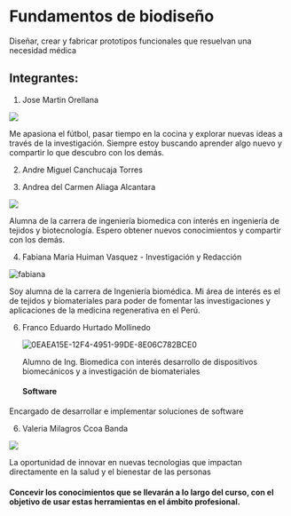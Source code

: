 # Fundamentos de biodiseño
Diseñar, crear y fabricar prototipos funcionales que resuelvan una necesidad médica
## Integrantes:
1. Jose Martin Orellana

![](https://github.com/Valeri0206/FBIO/blob/main/Foto%20Jose.jpg?raw=true)

   Me apasiona el fútbol, pasar tiempo en la cocina y explorar nuevas ideas a través de la investigación. Siempre estoy buscando aprender algo nuevo y compartir lo que descubro con los demás.

2. Andre Miguel Canchucaja Torres

3. Andrea del Carmen Aliaga Alcantara

![](https://raw.githubusercontent.com/Thun22/FBIO/main/Foto%20andrea.jpg?token=GHSAT0AAAAAACQSFCP35THHJBQFM5PWXLZKZQPRE5A)

Alumna de la carrera de ingeniería biomedica con interés en ingeniería de tejidos y biotecnología. Espero obtener nuevos conocimientos y compartir con los demás.

4. Fabiana Maria Huiman Vasquez - Investigación y Redacción

![fabiana](https://github.com/Valeri0206/Val/assets/164528953/f9925b68-85d8-4a89-8bcf-eb05a7fa13cf)

Soy alumna de la carrera de Ingeniería biomédica. Mi área de interés es el de tejidos y biomateriales para poder de fomentar las investigaciones y aplicaciones de la medicina regenerativa en el Perú.

6. Franco Eduardo Hurtado Mollinedo

   ![0EAEA15E-12F4-4951-99DE-8E06C782BCE0](https://github.com/Valeri0206/Val/assets/164529414/c4b2f527-ff7c-4d53-90d0-cdb1a061461f)

   Alumno de Ing. Biomedica con interés
desarrollo de dispositivos biomecánicos y a investigación de biomateriales
 
      #### Software

Encargado de desarrollar e implementar  soluciones de software
   
6. Valeria Milagros Ccoa Banda 

![](https://raw.githubusercontent.com/Valeri0206/FBIO/main/Foto%20Valeria.jpg?token=GHSAT0AAAAAACQILNBXW6I7I2YQYPLF327GZQPRBEQ)

   La oportunidad de innovar en nuevas tecnologias que impactan directamente en la salud y el bienestar de las personas


#### Concevir los conocimientos que se llevarán a lo largo del curso, con el objetivo de usar estas herramientas en el ámbito profesional.

